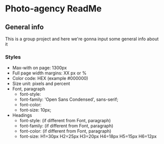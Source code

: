 # Photo-agency ReadMe

## General info
This is a group project and here we're gonna input some general info about it

### Styles
- Max-with on page: 1300px
- Full page width margins: XX px or %
- Color code: HEX (example #000000)
- Size unit: pixels and percent
- Font, paragraph
  - font-style:
  - font-family: 'Open Sans Condensed', sans-serif;
  - font-color: 
  - font-size: 10px;
- Headings
  - font-style: (if different from Font, paragraph)
  - font-family: (if different from Font, paragraph)
  - font-color: (if different from Font, paragraph)
  - font-size: H1=30px H2=25px H3=20px H4=18px H5=15px H6=12px

